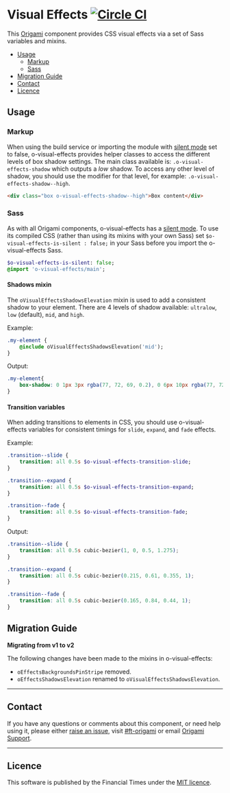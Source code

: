# Visual Effects  [![Circle CI](https://circleci.com/gh/Financial-Times/o-visual-effects/tree/master.svg?style=svg)](https://circleci.com/gh/Financial-Times/o-visual-effects/tree/master)

This [Origami](http://origami.ft.com/) component provides CSS visual effects via a set of Sass variables and mixins.

- [Usage](#usage)
	- [Markup](#markup)
	- [Sass](#sass)
- [Migration Guide](#migration-guide)
- [Contact](#contact)
- [Licence](#licence)


## Usage

### Markup

When using the build service or importing the module with [silent mode](http://origami.ft.com/docs/syntax/scss/#silent-styles) set to false, o-visual-effects provides helper classes to access the different levels of box shadow settings. The main class available is: `.o-visual-effects-shadow` which outputs a _low_ shadow. To access any other level of shadow, you should use the modifier for that level, for example: `.o-visual-effects-shadow--high`.

```html
<div class="box o-visual-effects-shadow--high">Box content</div>
```

### Sass

As with all Origami components, o-visual-effects has a [silent mode](http://origami.ft.com/docs/syntax/scss/#silent-styles). To use its compiled CSS (rather than using its mixins with your own Sass) set `$o-visual-effects-is-silent : false;` in your Sass before you import the o-visual-effects Sass.

```sass
$o-visual-effects-is-silent: false;
@import 'o-visual-effects/main';
```

#### Shadows mixin

The `oVisualEffectsShadowsElevation` mixin is used to add a consistent shadow to your element. There are 4 levels of shadow available: `ultralow`, `low` (default), `mid`, and `high`.

Example:

```sass
.my-element {
	@include oVisualEffectsShadowsElevation('mid');
}
```

Output:

```css
.my-element{
	box-shadow: 0 1px 3px rgba(77, 72, 69, 0.2), 0 6px 10px rgba(77, 72, 69, 0.15);
}
```

#### Transition variables

When adding transitions to elements in CSS, you should use o-visual-effects variables for consistent timings for `slide`, `expand`, and `fade` effects.

Example:

```sass
.transition--slide {
	transition: all 0.5s $o-visual-effects-transition-slide;
}

.transition--expand {
	transition: all 0.5s $o-visual-effects-transition-expand;
}

.transition--fade {
	transition: all 0.5s $o-visual-effects-transition-fade;
}
```

Output:

```css
.transition--slide {
	transition: all 0.5s cubic-bezier(1, 0, 0.5, 1.275);
}

.transition--expand {
	transition: all 0.5s cubic-bezier(0.215, 0.61, 0.355, 1);
}

.transition--fade {
	transition: all 0.5s cubic-bezier(0.165, 0.84, 0.44, 1);
}
```

## Migration Guide

**Migrating from v1 to v2**

The following changes have been made to the mixins in o-visual-effects:

- `oEffectsBackgroundsPinStripe` removed.
- `oEffectsShadowsElevation` renamed to `oVisualEffectsShadowsElevation`.

---

## Contact

If you have any questions or comments about this component, or need help using it, please either [raise an issue](https://github.com/Financial-Times/o-visual-effects/issues), visit [#ft-origami](https://financialtimes.slack.com/messages/ft-origami/) or email [Origami Support](mailto:origami-support@ft.com).

----

## Licence

This software is published by the Financial Times under the [MIT licence](http://opensource.org/licenses/MIT).
